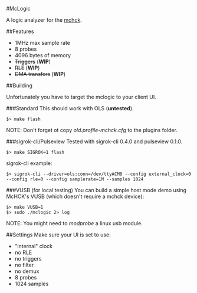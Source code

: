 #McLogic

A logic analyzer for the [mchck](https://mchck.org).

##Features

- 1MHz max sample rate
- 8 probes
- 4096 bytes of memory
- ~~Triggers~~ (**WIP**)
- ~~RLE~~ (**WIP**)
- ~~DMA transfers~~ (**WIP**)

##Building

Unfortunately you have to target the mclogic to your client UI.


###Standard
This should work with OLS (**untested**).

    $> make flash

NOTE: Don't forget ot copy *old.profile-mchck.cfg* to the plugins folder.

###sigrok-cli/Pulseview
Tested with sigrok-cli 0.4.0 and pulseview 0.1.0.

    $> make SIGROK=1 flash

sigrok-cli example:

    $> sigrok-cli --driver=ols:conn=/dev/ttyACM0 --config external_clock=0 --config rle=0 --config samplerate=1M --samples 1024

###VUSB (for local testing)
You can build a simple host mode demo using McHCK's VUSB (which doesn't require a mchck device):

    $> make VUSB=1
    $> sudo ./mclogic 2> log

NOTE: You might need to *modprobe* a linux usb module.


##Settings
Make sure your UI is set to use:

- "internal" clock
- no RLE
- no triggers
- no filter
- no demux
- 8 probes
- 1024 samples

